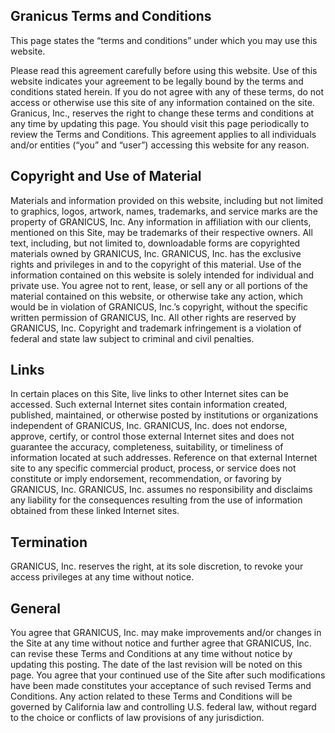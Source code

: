 Granicus Terms and Conditions
-----------------------------

This page states the “terms and conditions” under which you may use this website.

Please read this agreement carefully before using this website. Use of this website indicates your agreement to be legally bound by the terms and conditions stated herein. If you do not agree with any of these terms, do not access or otherwise use this site of any information contained on the site. Granicus, Inc., reserves the right to change these terms and conditions at any time by updating this page. You should visit this page periodically to review the Terms and Conditions. This agreement applies to all individuals and/or entities (“you” and “user”) accessing this website for any reason.

Copyright and Use of Material
-----------------------------

Materials and information provided on this website, including but not limited to graphics, logos, artwork, names, trademarks, and service marks are the property of GRANICUS, Inc. Any information in affiliation with our clients, mentioned on this Site, may be trademarks of their respective owners. All text, including, but not limited to, downloadable forms are copyrighted materials owned by GRANICUS, Inc. GRANICUS, Inc. has the exclusive rights and privileges in and to the copyright of this material. Use of the information contained on this website is solely intended for individual and private use. You agree not to rent, lease, or sell any or all portions of the material contained on this website, or otherwise take any action, which would be in violation of GRANICUS, Inc.’s copyright, without the specific written permission of GRANICUS, Inc. All other rights are reserved by GRANICUS, Inc. Copyright and trademark infringement is a violation of federal and state law subject to criminal and civil penalties.

Links
-----

In certain places on this Site, live links to other Internet sites can be accessed. Such external Internet sites contain information created, published, maintained, or otherwise posted by institutions or organizations independent of GRANICUS, Inc. GRANICUS, Inc. does not endorse, approve, certify, or control those external Internet sites and does not guarantee the accuracy, completeness, suitability, or timeliness of information located at such addresses. Reference on that external Internet site to any specific commercial product, process, or service does not constitute or imply endorsement, recommendation, or favoring by GRANICUS, Inc. GRANICUS, Inc. assumes no responsibility and disclaims any liability for the consequences resulting from the use of information obtained from these linked Internet sites.

Termination
-----------

GRANICUS, Inc. reserves the right, at its sole discretion, to revoke your access privileges at any time without notice.

General
-------

You agree that GRANICUS, Inc. may make improvements and/or changes in the Site at any time without notice and further agree that GRANICUS, Inc. can revise these Terms and Conditions at any time without notice by updating this posting. The date of the last revision will be noted on this page. You agree that your continued use of the Site after such modifications have been made constitutes your acceptance of such revised Terms and Conditions. Any action related to these Terms and Conditions will be governed by California law and controlling U.S. federal law, without regard to the choice or conflicts of law provisions of any jurisdiction.